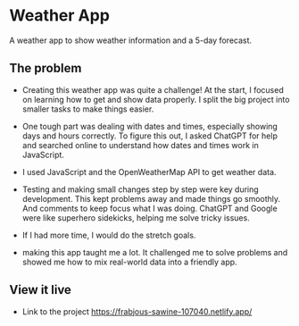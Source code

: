 # Weather App

A weather app to show weather information and a 5-day forecast.

## The problem

- Creating this weather app was quite a challenge! At the start, I focused on learning how to get and show data properly. I split the big project into smaller tasks to make things easier.

- One tough part was dealing with dates and times, especially showing days and hours correctly. To figure this out, I asked ChatGPT for help and searched online to understand how dates and times work in JavaScript.

- I used JavaScript and the OpenWeatherMap API to get weather data.

- Testing and making small changes step by step were key during development. This kept problems away and made things go smoothly.
  And comments to keep focus what I was doing. ChatGPT and Google were like superhero sidekicks, helping me solve tricky issues.

- If I had more time, I would do the stretch goals.

- making this app taught me a lot. It challenged me to solve problems and showed me how to mix real-world data into a friendly app.

## View it live

- Link to the project https://frabjous-sawine-107040.netlify.app/
